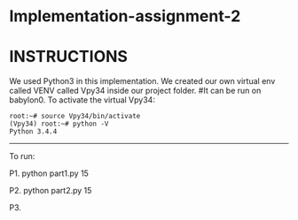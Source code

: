 # Implementation-assignment-2

INSTRUCTIONS
===============================================================================
We used Python3 in this implementation.
We created our own virtual env called VENV called Vpy34 inside our project folder. #It can be run on babylon0.
To activate the virtual Vpy34:
  
    root:~# source Vpy34/bin/activate
    (Vpy34) root:~# python -V
    Python 3.4.4
  ------------------------------------------------------------------------------
 To run:

  P1. python part1.py 15

  P2. python part2.py 15
      

  P3.

